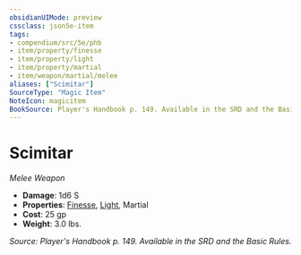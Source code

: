 ```yaml
---
obsidianUIMode: preview
cssclass: json5e-item
tags:
- compendium/src/5e/phb
- item/property/finesse
- item/property/light
- item/property/martial
- item/weapon/martial/melee
aliases: ["Scimitar"]
SourceType: "Magic Item"
NoteIcon: magicitem
BookSource: Player's Handbook p. 149. Available in the SRD and the Basic Rules.
---
```

# Scimitar
*Melee Weapon*  

- **Damage**: 1d6 S
- **Properties**: [Finesse](/2-Mechanics/CLI/rules/item-properties.md#Finesse), [Light](/2-Mechanics/CLI/rules/item-properties.md#Light), Martial
- **Cost**: 25 gp
- **Weight**: 3.0 lbs.

*Source: Player's Handbook p. 149. Available in the SRD and the Basic Rules.*